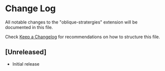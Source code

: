 # Change Log

All notable changes to the "oblique-stratergies" extension will be documented in this file.

Check [Keep a Changelog](http://keepachangelog.com/) for recommendations on how to structure this file.

## [Unreleased]

- Initial release

